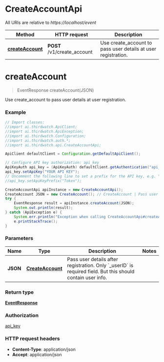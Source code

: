 # CreateAccountApi

All URIs are relative to *https://localhost/event*

Method | HTTP request | Description
------------- | ------------- | -------------
[**createAccount**](CreateAccountApi.md#createAccount) | **POST** /v1/create_account | Use create_account to pass user details at user registration.


<a name="createAccount"></a>
# **createAccount**
> EventResponse createAccount(JSON)

Use create_account to pass user details at user registration.

### Example
```java
// Import classes:
//import ai.thirdwatch.ApiClient;
//import ai.thirdwatch.ApiException;
//import ai.thirdwatch.Configuration;
//import ai.thirdwatch.auth.*;
//import ai.thirdwatch.api.CreateAccountApi;

ApiClient defaultClient = Configuration.getDefaultApiClient();

// Configure API key authorization: api_key
ApiKeyAuth api_key = (ApiKeyAuth) defaultClient.getAuthentication("api_key");
api_key.setApiKey("YOUR API KEY");
// Uncomment the following line to set a prefix for the API key, e.g. "Token" (defaults to null)
//api_key.setApiKeyPrefix("Token");

CreateAccountApi apiInstance = new CreateAccountApi();
CreateAccount JSON = new CreateAccount(); // CreateAccount | Pass user details after registration. Only `_userID` is required field. But this should contain user info.
try {
    EventResponse result = apiInstance.createAccount(JSON);
    System.out.println(result);
} catch (ApiException e) {
    System.err.println("Exception when calling CreateAccountApi#createAccount");
    e.printStackTrace();
}
```

### Parameters

Name | Type | Description  | Notes
------------- | ------------- | ------------- | -------------
 **JSON** | [**CreateAccount**](CreateAccount.md)| Pass user details after registration. Only &#x60;_userID&#x60; is required field. But this should contain user info. |

### Return type

[**EventResponse**](EventResponse.md)

### Authorization

[api_key](../README.md#api_key)

### HTTP request headers

 - **Content-Type**: application/json
 - **Accept**: application/json

